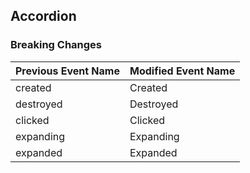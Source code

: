 ## Accordion

### Breaking Changes

|Previous Event Name|Modified Event Name|
|-----------|-----------|
|created|Created|
|destroyed|Destroyed|
|clicked|Clicked|
|expanding|Expanding|
|expanded|Expanded|
